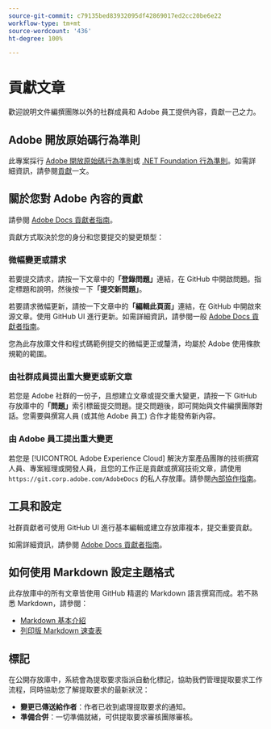 ```yaml
---
source-git-commit: c79135bed83932095df42869017ed2cc20be6e22
workflow-type: tm+mt
source-wordcount: '436'
ht-degree: 100%

---
```

# 貢獻文章

歡迎說明文件編撰團隊以外的社群成員和 Adobe 員工提供內容，貢獻一己之力。

## Adobe 開放原始碼行為準則

此專案採行 [Adobe 開放原始碼行為準則](code-of-conduct.md)或 [.NET Foundation 行為準則](https://dotnetfoundation.org/code-of-conduct)。如需詳細資訊，請參閱[貢獻](contributing.md)一文。

## 關於您對 Adobe 內容的貢獻

請參閱 [Adobe Docs 貢獻者指南](https://docs.adobe.com/help/en/contributor/contributor-guide/introduction.html)。

貢獻方式取決於您的身分和您要提交的變更類型：

### 微幅變更或請求

若要提交請求，請按一下文章中的&#x200B;**「登錄問題」**&#x200B;連結，在 GitHub 中開啟問題。指定標題和說明，然後按一下&#x200B;**「提交新問題」**。

若要請求微幅更新，請按一下文章中的&#x200B;**「編輯此頁面」**&#x200B;連結，在 GitHub 中開啟來源文章。使用 GitHub UI 進行更新。如需詳細資訊，請參閱一般 [Adobe Docs 貢獻者指南](https://docs.adobe.com/help/en/contributor/contributor-guide/introduction.html)。

您為此存放庫文件和程式碼範例提交的微幅更正或釐清，均屬於 Adobe 使用條款規範的範圍。

### 由社群成員提出重大變更或新文章

若您是 Adobe 社群的一份子，且想建立文章或提交重大變更，請按一下 GitHub 存放庫中的&#x200B;**「問題」**&#x200B;索引標籤提交問題。提交問題後，即可開始與文件編撰團隊對話。您需要與撰寫人員 (或其他 Adobe 員工) 合作才能發佈新內容。

<!--
If you submit a pull request with significant changes to documentation and code examples, you'll see a message in the pull request asking you to submit an online contribution license agreement (CLA). You must complete the online form before we can review your pull request.
-->

### 由 Adobe 員工提出重大變更

若您是 [!UICONTROL Adobe Experience Cloud] 解決方案產品團隊的技術撰寫人員、專案經理或開發人員，且您的工作正是貢獻或撰寫技術文章，請使用 `https://git.corp.adobe.com/AdobeDocs` 的私人存放庫。請參閱[內部協作指南](https://experienceleague.adobe.com/docs/collaborative-doc-instructions/collaboration-guide/home.html)。

<!--Employees from other parts of the Adobe world should use the public repo for minor updates.-->

## 工具和設定

社群貢獻者可使用 GitHub UI 進行基本編輯或建立存放庫複本，提交重要貢獻。

如需詳細資訊，請參閱 [Adobe Docs 貢獻者指南](https://docs.adobe.com/help/en/contributor/contributor-guide/introduction.html)。

## 如何使用 Markdown 設定主題格式

此存放庫中的所有文章皆使用 GitHub 精選的 Markdown 語言撰寫而成。若不熟悉 Markdown，請參閱：

* [Markdown 基本介紹](https://help.github.com/articles/getting-started-with-writing-and-formatting-on-github/)
* [列印版 Markdown 速查表](https://guides.github.com/pdfs/markdown-cheatsheet-online.pdf)

## 標記

在公開存放庫中，系統會為提取要求指派自動化標記，協助我們管理提取要求工作流程，同時協助您了解提取要求的最新狀況：

* **變更已傳送給作者**：作者已收到處理提取要求的通知。
* **準備合併**：一切準備就緒，可供提取要求審核團隊審核。
